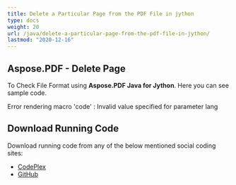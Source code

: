 ```yaml
---
title: Delete a Particular Page from the PDF File in jython
type: docs
weight: 20
url: /java/delete-a-particular-page-from-the-pdf-file-in-jython/
lastmod: "2020-12-16"
---
```


## **Aspose.PDF - Delete Page**
To Check File Format using **Aspose.PDF Java for Jython**. Here you can see sample code.

Error rendering macro 'code' : Invalid value specified for parameter lang
## **Download Running Code**
Download running code from any of the below mentioned social coding sites:

- [CodePlex](https://asposepdfjavajython.codeplex.com/releases)
- [GitHub](https://github.com/aspose-pdf/Aspose.PDF-for-Java/releases)
